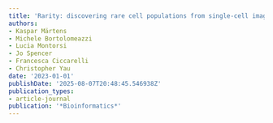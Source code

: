```yaml
---
title: 'Rarity: discovering rare cell populations from single-cell imaging data'
authors:
- Kaspar Märtens
- Michele Bortolomeazzi
- Lucia Montorsi
- Jo Spencer
- Francesca Ciccarelli
- Christopher Yau
date: '2023-01-01'
publishDate: '2025-08-07T20:48:45.546938Z'
publication_types:
- article-journal
publication: '*Bioinformatics*'
---
```

